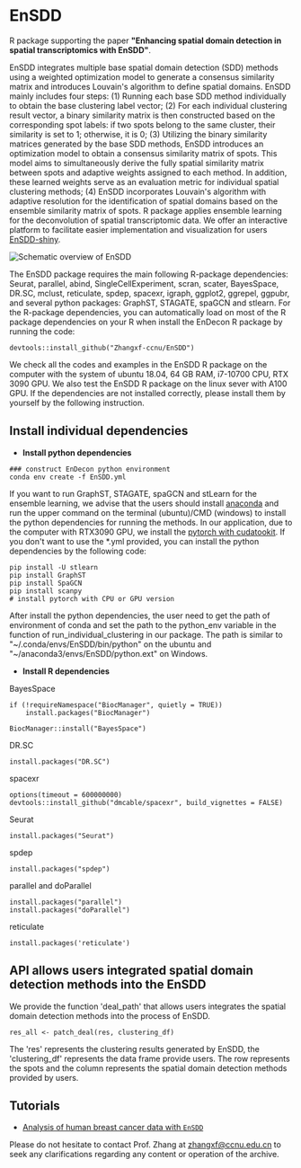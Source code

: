 # EnSDD

R package supporting the paper **"Enhancing spatial domain detection in
spatial transcriptomics with EnSDD"**.

EnSDD integrates multiple base spatial domain detection (SDD) methods
using a weighted optimization model to generate a consensus similarity
matrix and introduces Louvain's algorithm to define spatial domains.
EnSDD mainly includes four steps: (1) Running each base SDD method
individually to obtain the base clustering label vector; (2) For each
individual clustering result vector, a binary similarity matrix is then
constructed based on the corresponding spot labels: if two spots belong
to the same cluster, their similarity is set to 1; otherwise, it is 0;
(3) Utilizing the binary similarity matrices generated by the base SDD
methods, EnSDD introduces an optimization model to obtain a consensus
similarity matrix of spots. This model aims to simultaneously derive the fully spatial similarity matrix between spots and adaptive weights
assigned to each method. In addition, these learned weights serve as an
evaluation metric for individual spatial clustering methods; (4) EnSDD
incorporates Louvain's algorithm with adaptive resolution for the
identification of spatial domains based on the ensemble similarity
matrix of spots. R package applies ensemble learning for the
deconvolution of spatial transcriptomic data. We offer
an interactive platform to facilitate easier implementation
and visualization for users [EnSDD-shiny](https://github.com/keyalone/EnSDD-shiny).

![Schematic overview of EnSDD](Fig1.png)


The EnSDD package requires the main following R-package dependencies: Seurat,
parallel, abind, SingleCellExperiment, scran, scater, BayesSpace, DR.SC,
mclust, reticulate, spdep, spacexr, igraph, ggplot2, ggrepel, ggpubr, and
several python packages: GraphST, STAGATE, spaGCN and stlearn. For the
R-package dependencies, you can automatically load on most of the R package dependencies on your R when install the EnDecon R package by running the code:

``` buildoutcfg
devtools::install_github("Zhangxf-ccnu/EnSDD")
```
We check all the codes and examples in the EnSDD R package on the computer with the system of ubuntu 18.04, 64 GB RAM, i7-10700 CPU, RTX 3090 GPU. We also test the EnSDD R package on the linux sever with A100 GPU. If the dependencies are not installed correctly, please install them by yourself by the following instruction.

## Install individual dependencies

-   **Install python dependencies**

``` buildoutcfg
### construct EnDecon python environment  
conda env create -f EnSDD.yml
```

If you want to run GraphST, STAGATE, spaGCN and stLearn for the
ensemble learning, we advise that the users should install
[anaconda](https://www.anaconda.com/) and run the upper command on the
terminal (ubuntu)/CMD (windows) to install the python dependencies for
running the methods. In our application, due to the computer with
RTX3090 GPU, we install the [pytorch with cudatookit](https://pytorch.org/). If you don't want to use the \*.yml provided, you can install the python dependencies by the following code:

``` buildoutcfg
pip install -U stlearn
pip install GraphST
pip install SpaGCN
pip install scanpy
# install pytorch with CPU or GPU version
```

After install the python dependencies, the user need to get the path of
environment of conda and set the path to the python_env variable in the
function of run_individual_clustering in our package. The path is
similar to "\~/.conda/envs/EnSDD/bin/python" on the ubuntu and
"\~/anaconda3/envs/EnSDD/python.ext" on Windows. 

-   **Install R dependencies**

BayesSpace

``` buildoutcfg
if (!requireNamespace("BiocManager", quietly = TRUE))
    install.packages("BiocManager")

BiocManager::install("BayesSpace")
```

DR.SC

``` buildoutcfg
install.packages("DR.SC")
```

spacexr

``` buildoutcfg
options(timeout = 600000000) 
devtools::install_github("dmcable/spacexr", build_vignettes = FALSE)
```

Seurat

``` buildoutcfg
install.packages("Seurat")
```

spdep

``` buildoutcfg
install.packages("spdep")
```

parallel and doParallel

``` buildoutcfg
install.packages("parallel")
install.packages("doParallel")
```

reticulate

``` buildoutcfg
install.packages('reticulate')
```

## API allows users integrated spatial domain detection methods into the EnSDD
We provide the function 'deal\_path' that allows users integrates the spatial domain detection methods into the process of EnSDD.
``` buildoutcfg
res_all <- patch_deal(res, clustering_df) 
```
The 'res' represents the clustering results generated by EnSDD, the 'clustering\_df' represents the data frame provide users. The row represents 
the spots and the column represents the spatial domain detection methods provided by users.


## Tutorials

-   [Analysis of human breast cancer data with
    `EnSDD`](https://github.com/keyalone/EnSDD/blob/master/docs/EnSDD.md)

Please do not hesitate to contact Prof. Zhang at
[zhangxf\@ccnu.edu.cn](mailto:zhangxf@ccnu.edu.cn) to seek any
clarifications regarding any content or operation of the archive.

